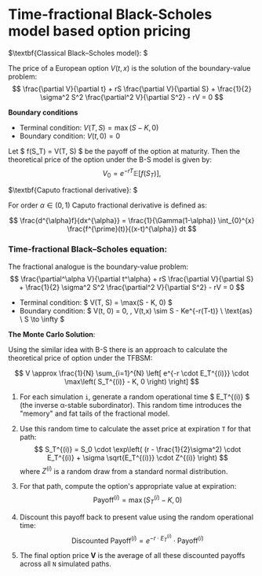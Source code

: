 # Time-fractional Black-Scholes model based option pricing

$\textbf{Classical Black–Scholes model}: $

The price of a European option $V(t, x)$ is the solution of the boundary-value problem:
$$
\frac{\partial V}{\partial t} + rS \frac{\partial V}{\partial S} + \frac{1}{2} \sigma^2 S^2 \frac{\partial^2 V}{\partial S^2} - rV = 0
$$

$\textbf{Boundary conditions}$
  - Terminal condition: $V(T, S) = \max(S - K, 0)$
  - Boundary condition: $V(t, 0) = 0$

Let $ f(S_T) = V(T, S) $ be the payoff of the option at maturity. Then the theoretical price of the option under the B-S model is given by:
$$
V_0 = e^{-rT}  \mathbb{E} \left[ f(S_T) \right],
$$

$\textbf{Caputo fractional derivative}: $

For order $\alpha \in (0,1)$ Caputo fractional derivative is defined as:

$$
\frac{d^{\alpha}f}{dx^{\alpha}} = \frac{1}{\Gamma(1-\alpha)} \int_{0}^{x} \frac{f^{\prime}(t)}{(x-t)^{\alpha}} dt
$$

### $\textbf{Time-fractional Black–Scholes equation}:$

The fractional analogue is the boundary-value problem: 
$$
\frac{\partial^\alpha V}{\partial t^\alpha} + rS \frac{\partial V}{\partial S} + \frac{1}{2} \sigma^2 S^2 \frac{\partial^2 V}{\partial S^2} - rV = 0
$$
- Terminal condition: $ V(T, S) = \max(S - K, 0) $
- Boundary condition:
    $ V(t, 0) = 0, \, V(t,x) \sim S - Ke^{-r(T-t)} \ \text{as} \ S \to \infty $

  
$\textbf{The Monte Carlo Solution}:$

Using the similar idea with B-S there is an approach to calculate the theoretical price of option under the TFBSM:

$$
V \approx \frac{1}{N} \sum_{i=1}^{N} \left[ e^{-r \cdot E_T^{(i)}} \cdot \max\left( S_T^{(i)} - K, 0 \right) \right]
$$


1.  For each simulation `i`, generate a random operational time $ E_T^{(i)} $ (the inverse α-stable subordinator). This random time introduces the "memory" and fat tails of the fractional model.

2.  Use this random time to calculate the asset price at expiration `T` for that path:
    $$
    S_T^{(i)} = S_0 \cdot \exp\left( (r - \frac{1}{2}\sigma^2) \cdot E_T^{(i)} + \sigma \sqrt{E_T^{(i)}} \cdot Z^{(i)} \right)
    $$
    where $Z^{(i)}$ is a random draw from a standard normal distribution.

3.  For that path, compute the option's appropriate value at expiration:
    $$
    \text{Payoff}^{(i)} = \max( S_T^{(i)} - K, 0 )
    $$
4.  Discount this payoff back to present value using the random operational time:
    $$
    \text{Discounted Payoff}^{(i)} = e^{-r \cdot E_T^{(i)}} \cdot \text{Payoff}^{(i)}
    $$

5.  The final option price **V** is the average of all these discounted payoffs across all `N` simulated paths.
